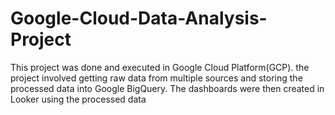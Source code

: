 # Google-Cloud-Data-Analysis-Project
This project was done and executed in Google Cloud Platform(GCP). the project involved getting raw data from multiple sources and storing the processed data into Google BigQuery. The dashboards were then created in Looker using the processed data
